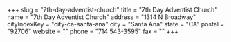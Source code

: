 +++
slug = "7th-day-adventist-church"
title = "7th Day Adventist Church"
name = "7th Day Adventist Church"
address = "1314 N Broadway"
cityIndexKey = "city-ca-santa-ana"
city = "Santa Ana"
state = "CA"
postal = "92706"
website = ""
phone = "714 543-3595"
fax = ""
+++
